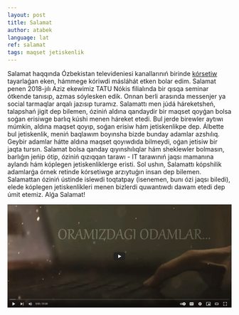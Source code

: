 ```yaml
---
layout: post
title: Salamat
author: atabek
language: lat
ref: salamat
tags: maqset jetiskenlik
---
```


Salamat haqqında Ózbekistan televideniesi kanallarınıń birinde [kórsetiw](https://www.youtube.com/watch?v=n0TW8C5f5Ng) tayarlaǵan eken, hámmege kóriwdi másláhát etken bolar edim. Salamat penen 2018-jılı Aziz ekewimiz TATU Nókis filialında bir qısqa seminar ótkende tanısıp, azmas sóylesken edik. Onnan berli arasında messenjer ya social tarmaqlar arqalı jazısıp turamız. Salamattı men júdá háreketsheń, talapshań jigit dep bilemen, óziniń aldına qandaydir bir maqset qoyǵan bolsa soǵan erisiwge barlıq kúshi menen háreket etedi. Bul jerde birewler aytıwı múmkin, aldına maqset qoyıp, soǵan erisiw hám jetiskenlikpe dep. Álbette bul jetiskenlik, meniń baqlawım boyınsha bizde bunday adamlar azshılıq. Geybir adamlar hátte aldına maqset qoyıwdıda bilmeydi, oǵan jetisiw bir jaqta tursın. Salamat bolsa qanday qıyınshılıqlar hám sheklewler bolmasın, barlıǵın jeńip ótip, óziniń qızıqqan tarawı - IT tarawınıń jaqsı mamanına aylandı hám kóplegen jetiskenliklerge eristi. Sol ushın, Salamattı kópshilik adamlarǵa órnek retinde kórsetiwge arzıytuǵın insan dep bilemen. Salamattan óziniń ústinde islewdi toqtatpay (isenemen, bunı ózi jaqsı biledi), elede kóplegen jetiskenlikleri menen bizlerdi quwantıwdı dawam etedi dep úmit etemiz. Alǵa Salamat!

[![Oramizdagi odamlar youtube screenshot](/assets/img/oramizdagi-odamlar-youtube-screenshot.jpg "Oramizdagi odamlar youtube screenshot")](https://www.youtube.com/watch?v=n0TW8C5f5Ng)
